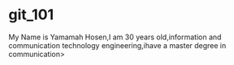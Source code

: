 # git_101
My Name is Yamamah Hosen,I am 30 years old,information and communication technology engineering,ihave a master degree in communication>
